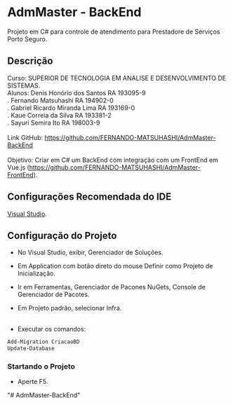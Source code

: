# AdmMaster - BackEnd

Projeto em C# para controle de atendimento para Prestadore de Serviços Porto Seguro.

## Descrição

Curso: SUPERIOR DE TECNOLOGIA EM ANALISE E DESENVOLVIMENTO DE SISTEMAS.<br>
Alunos: Denis Honório dos Santos RA 193095-9<br>
.       Fernando Matsuhashi RA 194902-0<br>
.       Gabriel Ricardo Miranda Lima RA 193169-0<br>
.       Kaue Correia da Silva RA 193381-2<br>
.       Sayuri Semira Ito RA 198003-9<br><br>
Link GitHub: https://github.com/FERNANDO-MATSUHASHI/AdmMaster-BackEnd<br><br>
Objetivo: Criar em C# um BackEnd com integração com um FrontEnd em Vue.js (https://github.com/FERNANDO-MATSUHASHI/AdmMaster-FrontEnd).

## Configurações Recomendada do IDE

[Visual Studio](https://visualstudio.microsoft.com/pt-br/downloads/).

## Configuração do Projeto

- No Visual Studio, exibir, Gerenciador de Soluções.<br>
- Em Application com botão direto do mouse Definir como Projeto de Inicialização.<br>
- Ir em Ferramentas, Gerenciador de Pacones NuGets, Console de Gerenciador de Pacotes.<br>
- Em Projeto padrão, selecionar Infra.<br><br>

- Executar os comandos:<br>
  
```sh
Add-Migration CriacaoBD
Update-Database
```

### Startando o Projeto

- Aperte F5.

"# AdmMaster-BackEnd" 
